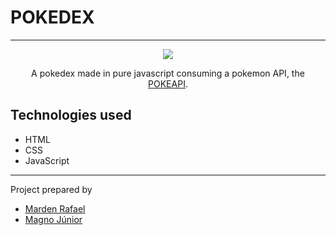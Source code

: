 # POKEDEX
 
 <hr>
 
 <div align="center"> 
<img width="" src="https://media.giphy.com/media/j2xgBIuAgmrpS/giphy.gif">
</div>
 
 <div align="center">
 
 <p>A pokedex made in pure javascript consuming a pokemon API, the <a href="https://pokeapi.co/docs/v2#pokemon-section">POKEAPI</a>.</p>
 
 </div

<hr>
 
 ## Technologies used
  
  - HTML
  - CSS
  - JavaScript
 
 <hr>
 
 Project prepared by
  - <a href="https://github.com/mardenrafael/">Marden Rafael</a>
  - <a href="https://github.com/magnojunior07/">Magno Júnior</a>
